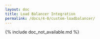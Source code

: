 ```yaml
---
layout: doc
title: Load Balancer Integration
permalink: /docs/4-0/custom-loadbalancer/
---
```


{% include doc_not_available.md %}

